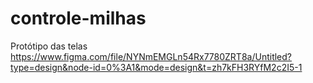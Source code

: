# controle-milhas

Protótipo das telas
https://www.figma.com/file/NYNmEMGLn54Rx7780ZRT8a/Untitled?type=design&node-id=0%3A1&mode=design&t=zh7kFH3RYfM2c2I5-1
